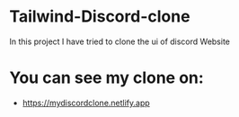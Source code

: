 # Tailwind-Discord-clone
In this project I have tried to clone the ui of discord Website

# You can see my clone on: 
- https://mydiscordclone.netlify.app

